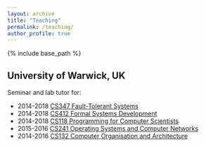 ```yaml
---
layout: archive
title: "Teaching"
permalink: /teaching/
author_profile: true
---
```


{% include base_path %}

## University of Warwick, UK

Seminar and lab tutor for:
 - 2014-2018 [CS347 Fault-Tolerant Systems](http://www2.warwick.ac.uk/fac/sci/dcs/teaching/modules/cs347/)
 - 2014-2018 [CS412 Formal Systems Development](http://www2.warwick.ac.uk/fac/sci/dcs/teaching/modules/cs412)
 - 2014-2018 [CS118 Programming for Computer Scientists](http://www2.warwick.ac.uk/fac/sci/dcs/teaching/modules/cs118)
 - 2015-2016 [CS241 Operating Systems and Computer Networks](http://www2.warwick.ac.uk/fac/sci/dcs/teaching/modules/cs241)
 - 2014-2016 [CS132 Computer Organisation and Architecture](https://www2.warwick.ac.uk/fac/sci/dcs/teaching/modules/cs132)

